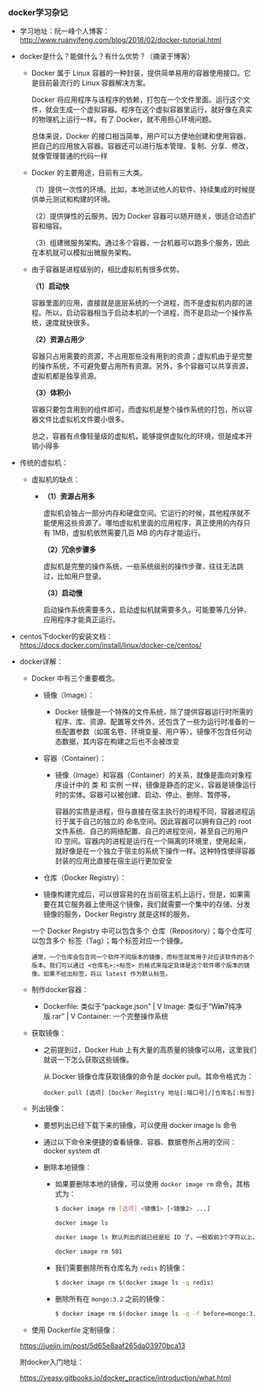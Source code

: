 

### docker学习杂记 

* 学习地址：阮一峰个人博客：<http://www.ruanyifeng.com/blog/2018/02/docker-tutorial.html>

* docker是什么？能做什么？有什么优势？（摘录于博客）

  * Docker 属于 Linux 容器的一种封装，提供简单易用的容器使用接口。它是目前最流行的 Linux 容器解决方案。

    Docker 将应用程序与该程序的依赖，打包在一个文件里面。运行这个文件，就会生成一个虚拟容器。程序在这个虚拟容器里运行，就好像在真实的物理机上运行一样。有了 Docker，就不用担心环境问题。

    总体来说，Docker 的接口相当简单，用户可以方便地创建和使用容器，把自己的应用放入容器。容器还可以进行版本管理、复制、分享、修改，就像管理普通的代码一样

  * Docker 的主要用途，目前有三大类。

    （1）提供一次性的环境。比如，本地测试他人的软件、持续集成的时候提供单元测试和构建的环境。

    （2）提供弹性的云服务。因为 Docker 容器可以随开随关，很适合动态扩容和缩容。

    （3）组建微服务架构。通过多个容器，一台机器可以跑多个服务，因此在本机就可以模拟出微服务架构。

  * 由于容器是进程级别的，相比虚拟机有很多优势。

    **（1）启动快**

    容器里面的应用，直接就是底层系统的一个进程，而不是虚拟机内部的进程。所以，启动容器相当于启动本机的一个进程，而不是启动一个操作系统，速度就快很多。

    **（2）资源占用少**

    容器只占用需要的资源，不占用那些没有用到的资源；虚拟机由于是完整的操作系统，不可避免要占用所有资源。另外，多个容器可以共享资源，虚拟机都是独享资源。

    **（3）体积小**

    容器只要包含用到的组件即可，而虚拟机是整个操作系统的打包，所以容器文件比虚拟机文件要小很多。

    总之，容器有点像轻量级的虚拟机，能够提供虚拟化的环境，但是成本开销小得多

* 传统的虚拟机：

  * 虚拟机的缺点：

    * **（1）资源占用多**

      虚拟机会独占一部分内存和硬盘空间。它运行的时候，其他程序就不能使用这些资源了。哪怕虚拟机里面的应用程序，真正使用的内存只有 1MB，虚拟机依然需要几百 MB 的内存才能运行。

      **（2）冗余步骤多**

      虚拟机是完整的操作系统，一些系统级别的操作步骤，往往无法跳过，比如用户登录。

      **（3）启动慢**

      启动操作系统需要多久，启动虚拟机就需要多久。可能要等几分钟，应用程序才能真正运行。

* centos下docker的安装文档：<https://docs.docker.com/install/linux/docker-ce/centos/>

* docker详解：

  * Docker 中有三个重要概念。

    * 镜像（Image）：
    
      * Docker 镜像是一个特殊的文件系统，除了提供容器运行时所需的程序、库、资源、配置等文件外，还包含了一些为运行时准备的一些配置参数（如匿名卷、环境变量、用户等）。镜像不包含任何动态数据，其内容在构建之后也不会被改变
    
    * 容器（Container）：
    
      * 镜像（Image）和容器（Container）的关系，就像是面向对象程序设计中的 类 和 实例 一样，镜像是静态的定义，容器是镜像运行时的实体。容器可以被创建、启动、停止、删除、暂停等。
    
          容器的实质是进程，但与直接在宿主执行的进程不同，容器进程运行于属于自己的独立的 命名空间。因此容器可以拥有自己的 root 文件系统、自己的网络配置、自己的进程空间，甚至自己的用户 ID 空间。容器内的进程是运行在一个隔离的环境里，使用起来，就好像是在一个独立于宿主的系统下操作一样。这种特性使得容器封装的应用比直接在宿主运行更加安全
    
    *  仓库（Docker Registry）：
    
      * 镜像构建完成后，可以很容易的在当前宿主机上运行，但是，如果需要在其它服务器上使用这个镜像，我们就需要一个集中的存储、分发镜像的服务，Docker Registry 就是这样的服务。
    
      一个 Docker Registry 中可以包含多个 仓库（Repository）；每个仓库可以包含多个 标签（Tag）；每个标签对应一个镜像。
    
        通常，一个仓库会包含同一个软件不同版本的镜像，而标签就常用于对应该软件的各个版本。我们可以通过 <仓库名>:<标签> 的格式来指定具体是这个软件哪个版本的镜像。如果不给出标签，将以 latest 作为默认标签。
    
  * 制作docker容器：
  
    * Dockerfile: 类似于“package.json”
      |
      V
      Image: 类似于“W**in**7纯净版.rar”
      |
      V
      Container: 一个完整操作系统
  
  * 获取镜像：
  
    * 之前提到过，Docker Hub 上有大量的高质量的镜像可以用，这里我们就说一下怎么获取这些镜像。
  
      从 Docker 镜像仓库获取镜像的命令是 docker pull。其命令格式为：
  
      ```
      docker pull [选项] [Docker Registry 地址[:端口号]/]仓库名[:标签]
      ```
      
      
  
  * 列出镜像：
  
    * 要想列出已经下载下来的镜像，可以使用 docker image ls 命令
  
    * 通过以下命令来便捷的查看镜像、容器、数据卷所占用的空间：docker system df
  
    * 删除本地镜像：
  
      * 如果要删除本地的镜像，可以使用 `docker image rm` 命令，其格式为：
  
        ```bash
        $ docker image rm [选项] <镜像1> [<镜像2> ...]
        ```
  
        ```bash
        docker image ls
        ```
  
        ```bash
        docker image ls 默认列出的就已经是短 ID 了，一般取前3个字符以上，只要足够区分于别的镜像就可以了
        
        docker image rm 501
        ```
  
      * 我们需要删除所有仓库名为 `redis` 的镜像：
  
        ```bash
        $ docker image rm $(docker image ls -q redis)
        ```
  
      * 删除所有在 `mongo:3.2` 之前的镜像：
  
        ```bash
        $ docker image rm $(docker image ls -q -f before=mongo:3.2)
        ```
  
  * 使用 Dockerfile 定制镜像：
  
  <https://juejin.im/post/5d65e8aaf265da03970bca13>
  
  附docker入门地址：
  
  https://yeasy.gitbooks.io/docker_practice/introduction/what.html

